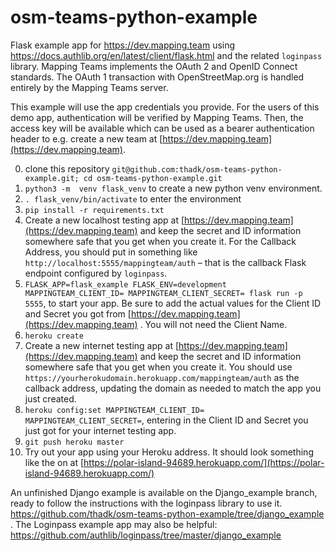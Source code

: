 # osm-teams-python-example

Flask example app for https://dev.mapping.team using https://docs.authlib.org/en/latest/client/flask.html and the related `loginpass` library. Mapping Teams implements the OAuth 2 and OpenID Connect standards. The OAuth 1 transaction with OpenStreetMap.org is handled entirely by the Mapping Teams server.

This example will use the app credentials you provide. For the users of this demo app, authentication will be verified by Mapping Teams. Then, the access key will be available which can be used as a bearer authentication header to e.g. create a new team at [https://dev.mapping.team](https://dev.mapping.team). 

0. clone this repository `git@github.com:thadk/osm-teams-python-example.git; cd osm-teams-python-example.git`
1. `python3 -m  venv flask_venv` to create a new python venv environment.
2. `. flask_venv/bin/activate` to enter the environment
3. `pip install -r requirements.txt`
4. Create a new localhost testing app at [https://dev.mapping.team](https://dev.mapping.team) and keep the secret and ID information somewhere safe that you get when you create it. For the Callback Address, you should put in something like `http://localhost:5555/mappingteam/auth` – that is the callback Flask endpoint configured by `loginpass`.
5. `FLASK_APP=flask_example FLASK_ENV=development MAPPINGTEAM_CLIENT_ID= MAPPINGTEAM_CLIENT_SECRET= flask run -p 5555`, to start your app. Be sure to add the actual values for the Client ID and Secret you got from [https://dev.mapping.team](https://dev.mapping.team) . You will not need the Client Name.
6. `heroku create`
4. Create a new internet testing app at [https://dev.mapping.team](https://dev.mapping.team) and keep the secret and ID information somewhere safe that you get when you create it. You should use `https://yourherokudomain.herokuapp.com/mappingteam/auth` as the callback address, updating the domain as needed to match the app you just created.
7. `heroku config:set MAPPINGTEAM_CLIENT_ID= MAPPINGTEAM_CLIENT_SECRET=`, entering in the Client ID and Secret you just got for your internet testing app.
8. `git push heroku master`
9. Try out your app using your Heroku address. It should look something like the on at [https://polar-island-94689.herokuapp.com/](https://polar-island-94689.herokuapp.com/)

An unfinished Django example is available on the Django_example branch, ready to follow the instructions with the loginpass library to use it. https://github.com/thadk/osm-teams-python-example/tree/django_example . The Loginpass example app may also be helpful: https://github.com/authlib/loginpass/tree/master/django_example